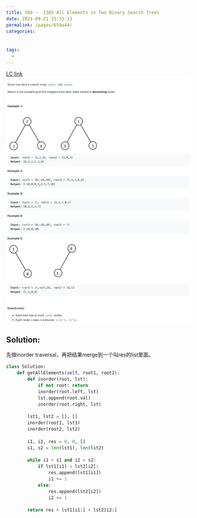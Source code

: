 ```yaml
---
title: 308 -  1305-All Elements in Two Binary Search Trees
date: 2021-09-21 15:33:13
permalink: /pages/650a44/
categories:
  

tags:
  - 
---
```

[LC link](https://leetcode.com/problems/all-elements-in-two-binary-search-trees/)
![](https://raw.githubusercontent.com/emmableu/image/master/1305-0.png)
## Solution:
先做inorder traversal，再把结果merge到一个叫res的list里面。
```python
class Solution:
    def getAllElements(self, root1, root2):
        def inorder(root, lst):
            if not root: return
            inorder(root.left, lst)
            lst.append(root.val)
            inorder(root.right, lst)
        
        lst1, lst2 = [], []
        inorder(root1, lst1)
        inorder(root2, lst2)
        
        i1, i2, res = 0, 0, []
        s1, s2 = len(lst1), len(lst2)
        
        while i1 < s1 and i2 < s2:
            if lst1[i1] < lst2[i2]:
                res.append(lst1[i1])
                i1 += 1
            else:
                res.append(lst2[i2])
                i2 += 1
                
        return res + lst1[i1:] + lst2[i2:]
```

